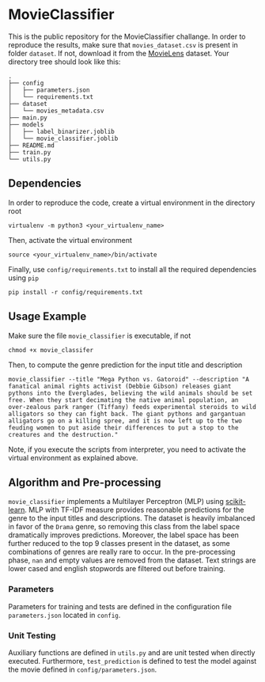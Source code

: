 # MovieClassifier
This is the public repository for the MovieClassifier challange.
In order to reproduce the results, make sure that `movies_dataset.csv` is present in folder `dataset`. If not, 
download it from the [MovieLens](https://www.kaggle.com/rounakbanik/the-movies-dataset) dataset. Your directory tree should look like this: 
``` 
.
├── config
│   ├── parameters.json
│   └── requirements.txt
├── dataset
│   └── movies_metadata.csv
├── main.py
├── models
│   ├── label_binarizer.joblib
│   └── movie_classifier.joblib
├── README.md
├── train.py
└── utils.py
```

## Dependencies
In order to reproduce the code, create a virtual environment in the directory root

```virtualenv -m python3 <your_virtualenv_name>```

Then, activate the virtual environment

```source <your_virtualenv_name>/bin/activate```

Finally, use `config/requirements.txt` to install all the required dependencies using `pip`

```pip install -r config/requirements.txt```

## Usage Example
Make sure the file `movie_classifier` is executable, if not

```chmod +x movie_classifer```

Then, to compute the genre prediction for the input title and description

```movie_classifier --title "Mega Python vs. Gatoroid" --description "A fanatical animal rights activist (Debbie Gibson) releases giant pythons into the Everglades, believing the wild animals should be set free. When they start decimating the native animal population, an over-zealous park ranger (Tiffany) feeds experimental steroids to wild alligators so they can fight back. The giant pythons and gargantuan alligators go on a killing spree, and it is now left up to the two feuding women to put aside their differences to put a stop to the creatures and the destruction."```

Note, if you execute the scripts from interpreter, you need to activate the virtual environment as explained above.

## Algorithm and Pre-processing 
`movie_classifier` implements a Multilayer Perceptron (MLP) using [scikit-learn](https://scikit-learn.org/stable/).
MLP with TF-IDF measure provides reasonable predictions for the genre to the input titles and descriptions. 
The dataset is heavily imbalanced in favor of the `Drama` genre, so removing this class from the label space dramatically
improves predictions. Moreover, the label space has been further reduced to the top 9 classes present in the dataset,
as some combinations of genres are really rare to occur.
In the pre-processing phase, `nan` and empty values are removed from the dataset. Text strings are lower cased and 
english stopwords are filtered out before training.

### Parameters
Parameters for training and tests are defined in the configuration file `parameters.json` located in `config`.

### Unit Testing
Auxiliary functions are defined in `utils.py` and are unit tested when directly executed. 
Furthermore, `test_prediction` is defined to test the model against the movie defined in `config/parameters.json`.
